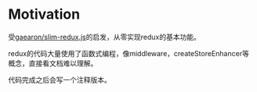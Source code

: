 # Motivation

受[gaearon/slim-redux.js](https://gist.github.com/gaearon/ffd88b0e4f00b22c3159)的启发，从零实现redux的基本功能。

redux的代码大量使用了函数式编程，像middleware，createStoreEnhancer等概念，直接看文档难以理解。

代码完成之后会写一个注释版本。
